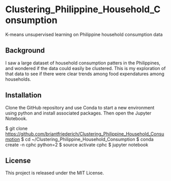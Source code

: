 # Clustering_Philippine_Household_Consumption
K-means unsupervised learning on Philippine household consumption data

## Background

I saw a large dataset of household consumption patters in the Philippines, and wondered if the data could easily be clustered.  This is my exploration of that data to see if there were clear trends among food expendatures among households.

## Installation

Clone the GitHub repository and use Conda to start a new environment using python and install associated packages. Then open the Jupyter Notebook.

$ git clone https://github.com/briantfriederich/Clustering_Philippine_Household_Consumption
$ cd ~/Clustering_Philippine_Household_Consumption
$ conda create -n cphc python=2
$ source activate cphc
$ jupyter notebook

## License

This project is released under the MIT License.
